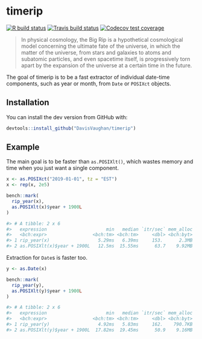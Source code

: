 
<!-- README.md is generated from README.Rmd. Please edit that file -->

# timerip

<!-- badges: start -->

[![R build
status](https://github.com/DavisVaughan/timerip/workflows/R-CMD-check/badge.svg)](https://github.com/DavisVaughan/timerip)
[![Travis build
status](https://travis-ci.org/DavisVaughan/timerip.svg?branch=master)](https://travis-ci.org/DavisVaughan/timerip)
[![Codecov test
coverage](https://codecov.io/gh/DavisVaughan/timerip/branch/master/graph/badge.svg)](https://codecov.io/gh/DavisVaughan/timerip?branch=master)
<!-- badges: end -->

> In physical cosmology, the Big Rip is a hypothetical cosmological
> model concerning the ultimate fate of the universe, in which the
> matter of the universe, from stars and galaxies to atoms and subatomic
> particles, and even spacetime itself, is progressively torn apart by
> the expansion of the universe at a certain time in the future.

The goal of timerip is to be a fast extractor of individual date-time
components, such as year or month, from `Date` or `POSIXct` objects.

## Installation

You can install the dev version from GitHub with:

``` r
devtools::install_github("DavisVaughan/timerip")
```

## Example

The main goal is to be faster than `as.POSIXlt()`, which wastes memory
and time when you just want a single component.

``` r
x <- as.POSIXct("2019-01-01", tz = "EST")
x <- rep(x, 2e5)

bench::mark(
  rip_year(x),
  as.POSIXlt(x)$year + 1900L
)
```

``` r
#> # A tibble: 2 x 6
#>   expression                      min   median `itr/sec` mem_alloc `gc/sec`
#>   <bch:expr>                 <bch:tm> <bch:tm>     <dbl> <bch:byt>    <dbl>
#> 1 rip_year(x)                  5.29ms   6.39ms     153.      2.3MB     2.07
#> 2 as.POSIXlt(x)$year + 1900L   12.5ms  15.55ms      63.7    9.92MB    20.3
```

Extraction for `Date`s is faster too.

``` r
y <- as.Date(x)

bench::mark(
  rip_year(y),
  as.POSIXlt(y)$year + 1900L
)
```

``` r
#> # A tibble: 2 x 6
#>   expression                      min   median `itr/sec` mem_alloc `gc/sec`
#>   <bch:expr>                 <bch:tm> <bch:tm>     <dbl> <bch:byt>    <dbl>
#> 1 rip_year(y)                  4.92ms   5.83ms     162.    790.7KB     2.08
#> 2 as.POSIXlt(y)$year + 1900L  17.82ms  19.45ms      50.9    9.16MB    12.7
```
